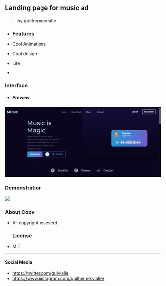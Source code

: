 ## Landing page for music ad

> #### by guilhermevialle

-   ### Features

-   Cool Animations
-   Cool design
-   Lite
-   
### Interface

-   ##### Preview

![](/Gif/capture.png)

### Demonstration

![](/Gif/gif1.gif)

### About Copy

-   All copyright reseverd.

    ### License

-   MIT

---

#### Social Media

-   https://twitter.com/guivialle
-   https://www.instagram.com/guilherme.vialle/
    >
